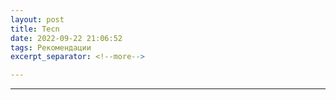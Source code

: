 ```yaml
---
layout: post
title: Tecn
date: 2022-09-22 21:06:52
tags: Рекомендации
excerpt_separator: <!--more-->

---
```



----------------

<!--more-->
